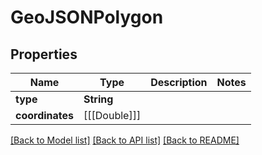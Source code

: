 # GeoJSONPolygon

## Properties
Name | Type | Description | Notes
------------ | ------------- | ------------- | -------------
**type** | **String** |  | 
**coordinates** | [[[Double]]] |  | 

[[Back to Model list]](../README.md#documentation-for-models) [[Back to API list]](../README.md#documentation-for-api-endpoints) [[Back to README]](../README.md)


